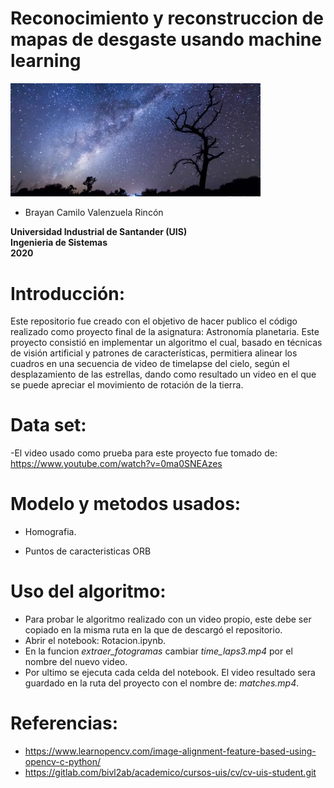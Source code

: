 # Reconocimiento y reconstruccion de mapas de desgaste usando machine learning


<img src="/portada.png" style="width:400px;" class="center">


- Brayan Camilo Valenzuela Rincón


**Universidad Industrial de Santander (UIS)**<br/>
**Ingenieria de Sistemas**<br/>
**2020**<br/>

# Introducción:

Este repositorio fue creado con el objetivo de hacer publico el código realizado como proyecto final de la asignatura: Astronomía planetaria. Este proyecto consistió en implementar un algoritmo el cual, basado en técnicas de visión artificial y patrones de características, permitiera alinear los cuadros en una secuencia de video de timelapse del cielo, según el desplazamiento de las estrellas, dando como resultado un video en el que se puede apreciar el movimiento de rotación de la tierra. 

# Data set:

-El video usado como prueba para este proyecto fue tomado de: https://www.youtube.com/watch?v=0ma0SNEAzes

# Modelo y metodos usados:

- Homografia.

- Puntos de caracteristicas ORB

# Uso del algoritmo:

- Para probar le algoritmo realizado con un video propio, este debe ser copiado en la misma ruta en la que de descargó el repositorio.
- Abrir el notebook: Rotacion.ipynb.
- En la funcion *extraer_fotogramas* cambiar *time_laps3.mp4* por el nombre del nuevo video.
- Por ultimo se ejecuta cada celda del notebook. El video resultado sera guardado en la ruta del proyecto con el nombre de: *matches.mp4*.


# Referencias:

- https://www.learnopencv.com/image-alignment-feature-based-using-opencv-c-python/
- https://gitlab.com/bivl2ab/academico/cursos-uis/cv/cv-uis-student.git
